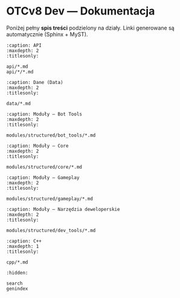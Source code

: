 # OTCv8 Dev — Dokumentacja

Poniżej pełny **spis treści** podzielony na działy. Linki generowane są automatycznie (Sphinx + MyST).

```{toctree}
:caption: API
:maxdepth: 2
:titlesonly:

api/*.md
api/*/*.md
```

```{toctree}
:caption: Dane (Data)
:maxdepth: 2
:titlesonly:

data/*.md
```

```{toctree}
:caption: Moduły — Bot Tools
:maxdepth: 2
:titlesonly:

modules/structured/bot_tools/*.md
```

```{toctree}
:caption: Moduły — Core
:maxdepth: 2
:titlesonly:

modules/structured/core/*.md
```

```{toctree}
:caption: Moduły — Gameplay
:maxdepth: 2
:titlesonly:

modules/structured/gameplay/*.md
```

```{toctree}
:caption: Moduły — Narzędzia deweloperskie
:maxdepth: 2
:titlesonly:

modules/structured/dev_tools/*.md
```

```{toctree}
:caption: C++
:maxdepth: 1
:titlesonly:

cpp/*.md
```

```{toctree}
:hidden:

search
genindex
```
